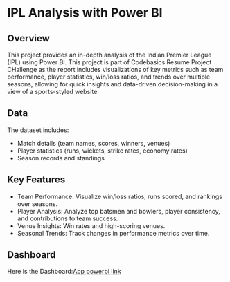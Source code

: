 # IPL Analysis with Power BI

## Overview

This project provides an in-depth analysis of the Indian Premier League (IPL) using Power BI. This project is part of Codebasics Resume Project CHallenge as the report includes visualizations of key metrics such as team performance, player statistics, win/loss ratios, and trends over multiple seasons, allowing for quick insights and data-driven decision-making in a view of a sports-styled website.

## Data

The dataset includes:

- Match details (team names, scores, winners, venues)
- Player statistics (runs, wickets, strike rates, economy rates)
- Season records and standings

## Key Features

- Team Performance: Visualize win/loss ratios, runs scored, and rankings over seasons.
- Player Analysis: Analyze top batsmen and bowlers, player consistency, and contributions to team success.
- Venue Insights: Win rates and high-scoring venues.
- Seasonal Trends: Track changes in performance metrics over time.

## Dashboard
Here is the Dashboard:[App powerbi link](https://app.powerbi.com/view?r=eyJrIjoiY2ZmNmQ1MGMtOWZiYy00ZTczLTgyNDgtZGRkNWY3YzdiMjdlIiwidCI6IjI4MTc1ZDcxLTIxNGMtNGE1MS1hM2NhLTU1NzliZTNkMTY1OCJ9)
